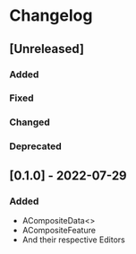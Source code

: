 # Changelog

## [Unreleased]

### Added
### Fixed
### Changed
### Deprecated

## [0.1.0] - 2022-07-29

### Added
- ACompositeData<>
- ACompositeFeature
- And their respective Editors
